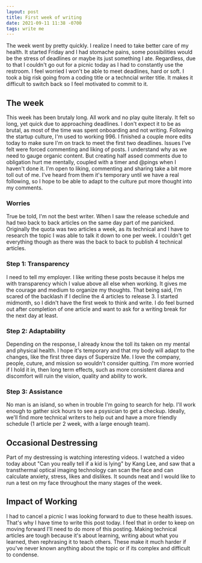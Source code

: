 ```yaml
---
layout: post
title: First week of writing
date: 2021-09-11 11:38 -0700
tags: write me
---
```

The week went by pretty quickly. I realize I need to take better care of my health. It started Friday and I had stomache pains, some possibilities would be the stress of deadlines or maybe its just something I ate. Regardless, due to that I couldn't go out for a picnic today as I had to constantly use the restroom. I feel worried I won't be able to meet deadlines, hard or soft. I took a big risk going from a coding title or a techncial writer title. It makes it difficult to switch back so I feel motivated to commit to it.

## The week
This week has been brutaly long. All work and no play quite literaly. It felt so long, yet quick due to approaching deadlines. I don't expect it to be as brutal, as most of the time was spent onboarding and not writing. Following the startup culture, I'm used to working 996. I finished a couple more edits today to make sure I'm on track to meet the first two deadlines. Issues I've felt were forced commenting and liking of posts. I understand why as we need to gauge organic content. But creating half assed comments due to obligation hurt me mentally, coupled with a timer and @pings when I haven't done it. I'm open to liking, commenting and sharing take a bit more toll out of me. I've heard from them it's temporary until we have a real following, so I hope to be able to adapt to the culture put more thought into my comments.

### Worries
True be told, I'm not the best writer. When I saw the release schedule and had two back to back articles on the same day part of me panicked. Originally the quota was two articles a week, as its technical and I have to research the topic I was able to talk it down to one per week. I couldn't get everything though as there was the back to back to publish 4 technical articles. 
 
### Step 1: Transparency
I need to tell my employer. I like writing these posts because it helps me with transparency which I value above all else when working. It gives me the courage and medium to organize my thoughts. That being said, I'm scared of the backlash if I decline the 4 articles to release 3. I started midmonth, so I didn't have the first week to think and write. I do feel burned out after completion of one article and want to ask for a writing break for the next day at least.

### Step 2: Adaptability
Depending on the response, I already know the toll its taken on my mental and physical health. I hope it's temporary and that my body will adapt to the changes, like the first three days of Supersize Me. I love the company, people, cuture, and mission so wouldn't consider quitting. I'm more worried if I hold it in, then long term effects, such as more consistent diarea and discomfort will ruin the vision, quality and ability to work.

### Step 3: Assistance
No man is an island, so when in trouble I'm going to search for help. I'll work enough to gather sick hours to see a psysician to get a checkup. Ideally, we'll find more technical writers to help out and have a more friendly schedule (1 article per 2 week, with a large enough team).

## Occasional Destressing
Part of my destressing is watching interesting videos. I watched a video today about "Can you really tell if a kid is lying" by Kang Lee, and saw that a transthermal optical imaging technology can scan the face and can calculate anxiety, stress, likes and dislikes. It sounds neat and I would like to run a test on my face throughout the many stages of the week.

## Impact of Working
I had to cancel a picnic I was looking forward to due to these health issues. That's why I have time to write this post today. I feel that in order to keep on moving forward I'll need to do more of this posting. Making technical articles are tough because it's about learning, writing about what you learned, then rephrasing it to teach others. These make it much harder if you've never known anything about the topic or if its complex and difficult to condense.